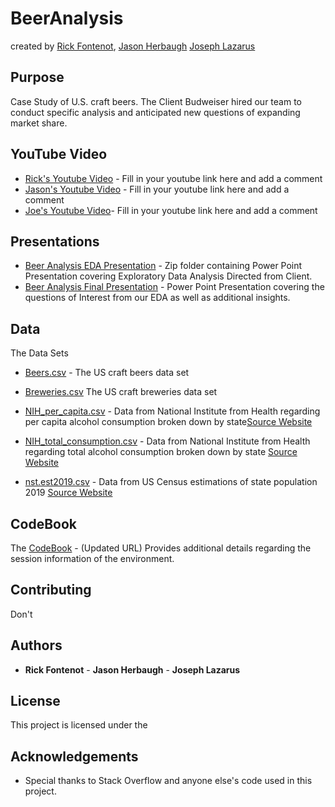 # BeerAnalysis 
created by [Rick Fontenot](https://github.com/rickfontenot), [Jason Herbaugh](GitHuburl.com/jason) [Joseph Lazarus](https://github.com/JoeLazarus)

## Purpose

Case Study of U.S. craft beers. The Client Budweiser hired our team to conduct specific analysis and anticipated new questions of expanding market share.

## YouTube Video

* [Rick's Youtube Video](www.youtube.com) - Fill in your youtube link here and add a comment
* [Jason's Youtube Video](www.youtube.com) - Fill in your youtube link here and add a comment
* [Joe's Youtube Video](www.youtube.com)- Fill in your youtube link here and add a comment

## Presentations

* [Beer Analysis EDA Presentation](https://github.com/rickfontenot/DS6306_Study1/blob/main/Case%20Study%201%20EDA.ppt.zip) - Zip folder containing Power Point Presentation covering Exploratory Data Analysis Directed from Client.
* [Beer Analysis Final Presentation](GitHubUrl) - Power Point Presentation covering the questions of Interest from our EDA as well as additional insights.

## Data
The Data Sets

* [Beers.csv]('https://github.com/rickfontenot/DS6306_Study1/blob/main/Beers.csv') - The US craft beers data set

* [Breweries.csv]('https://github.com/rickfontenot/DS6306_Study1/blob/main/Breweries.csv') The US craft breweries data set

* [NIH_per_capita.csv](https://github.com/rickfontenot/DS6306_Study1/blob/main/NIH_per_capita.csv) - Data from National Institute from Health regarding per capita alcohol consumption broken down by state[Source Website]('https://vinepair.com/articles/map-states-drink-beer-america-2020/') 

* [NIH_total_consumption.csv](https://github.com/rickfontenot/DS6306_Study1/blob/main/NIH_total_consumption.csv) - Data from National Institute from Health regarding total alcohol consumption broken down by state [Source Website](https://vinepair.com/articles/map-states-drink-beer-america-2020/) 

* [nst.est2019.csv](https://github.com/rickfontenot/DS6306_Study1/blob/main/nst-est2019.csv) - Data from US Census estimations of state population 2019 [Source Website]('https://www.census.gov/data/datasets/time-series/demo/popest/2010s-state-total.html') 

## CodeBook

The [CodeBook](https://github.com/rickfontenot/DS6306_Study1/) - (Updated URL) Provides additional details regarding the session information of the environment.

## Contributing

Don't 

## Authors

* **Rick Fontenot** - **Jason Herbaugh** - **Joseph Lazarus**

## License
This project is licensed under the 

## Acknowledgements

* Special thanks to Stack Overflow and anyone else's code used in this project. 
